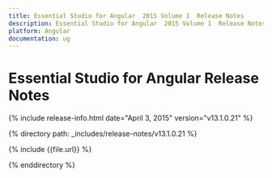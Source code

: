 ```yaml
---
title: Essential Studio for Angular  2015 Volume 1  Release Notes  
description: Essential Studio for Angular  2015 Volume 1  Release Notes  
platform: Angular
documentation: ug
---
```


# Essential Studio for Angular  Release Notes  

{% include release-info.html date="April 3, 2015"  version="v13.1.0.21" %} 


{% directory path: _includes/release-notes/v13.1.0.21 %}

{% include {{file.url}} %}

{% enddirectory %}